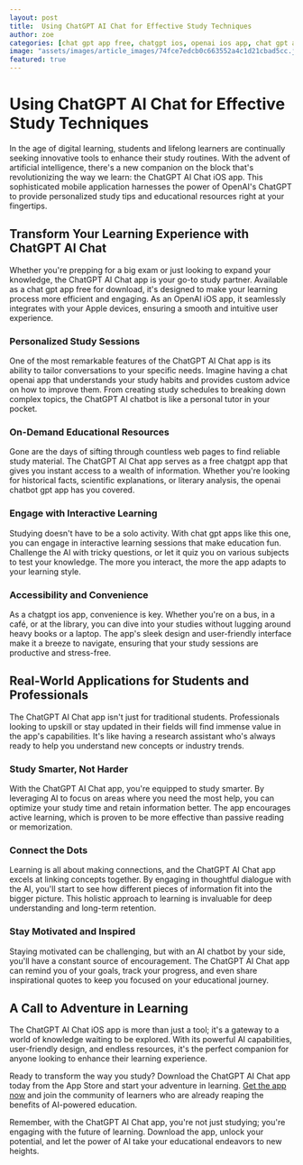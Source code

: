```yaml
---
layout: post
title:  Using ChatGPT AI Chat for Effective Study Techniques
author: zoe
categories: [chat gpt app free, chatgpt ios, openai ios app, chat gpt apps, chat openai app, free chatgpt app, openai chatbot gpt app]
image: "assets/images/article_images/74fce7edcb0c663552a4c1d21cbad5cc.jpg"
featured: true
---
```


# Using ChatGPT AI Chat for Effective Study Techniques

In the age of digital learning, students and lifelong learners are continually seeking innovative tools to enhance their study routines. With the advent of artificial intelligence, there's a new companion on the block that's revolutionizing the way we learn: the ChatGPT AI Chat iOS app. This sophisticated mobile application harnesses the power of OpenAI's ChatGPT to provide personalized study tips and educational resources right at your fingertips.

## Transform Your Learning Experience with ChatGPT AI Chat

Whether you're prepping for a big exam or just looking to expand your knowledge, the ChatGPT AI Chat app is your go-to study partner. Available as a chat gpt app free for download, it's designed to make your learning process more efficient and engaging. As an OpenAI iOS app, it seamlessly integrates with your Apple devices, ensuring a smooth and intuitive user experience.

### Personalized Study Sessions

One of the most remarkable features of the ChatGPT AI Chat app is its ability to tailor conversations to your specific needs. Imagine having a chat openai app that understands your study habits and provides custom advice on how to improve them. From creating study schedules to breaking down complex topics, the ChatGPT AI chatbot is like a personal tutor in your pocket.

### On-Demand Educational Resources

Gone are the days of sifting through countless web pages to find reliable study material. The ChatGPT AI Chat app serves as a free chatgpt app that gives you instant access to a wealth of information. Whether you're looking for historical facts, scientific explanations, or literary analysis, the openai chatbot gpt app has you covered.

### Engage with Interactive Learning

Studying doesn't have to be a solo activity. With chat gpt apps like this one, you can engage in interactive learning sessions that make education fun. Challenge the AI with tricky questions, or let it quiz you on various subjects to test your knowledge. The more you interact, the more the app adapts to your learning style.

### Accessibility and Convenience

As a chatgpt ios app, convenience is key. Whether you're on a bus, in a café, or at the library, you can dive into your studies without lugging around heavy books or a laptop. The app's sleek design and user-friendly interface make it a breeze to navigate, ensuring that your study sessions are productive and stress-free.

## Real-World Applications for Students and Professionals

The ChatGPT AI Chat app isn't just for traditional students. Professionals looking to upskill or stay updated in their fields will find immense value in the app's capabilities. It's like having a research assistant who's always ready to help you understand new concepts or industry trends.

### Study Smarter, Not Harder

With the ChatGPT AI Chat app, you're equipped to study smarter. By leveraging AI to focus on areas where you need the most help, you can optimize your study time and retain information better. The app encourages active learning, which is proven to be more effective than passive reading or memorization.

### Connect the Dots

Learning is all about making connections, and the ChatGPT AI Chat app excels at linking concepts together. By engaging in thoughtful dialogue with the AI, you'll start to see how different pieces of information fit into the bigger picture. This holistic approach to learning is invaluable for deep understanding and long-term retention.

### Stay Motivated and Inspired

Staying motivated can be challenging, but with an AI chatbot by your side, you'll have a constant source of encouragement. The ChatGPT AI Chat app can remind you of your goals, track your progress, and even share inspirational quotes to keep you focused on your educational journey.

## A Call to Adventure in Learning

The ChatGPT AI Chat iOS app is more than just a tool; it's a gateway to a world of knowledge waiting to be explored. With its powerful AI capabilities, user-friendly design, and endless resources, it's the perfect companion for anyone looking to enhance their learning experience.

Ready to transform the way you study? Download the ChatGPT AI Chat app today from the App Store and start your adventure in learning. [Get the app now](https://apps.apple.com/us/app/ai-ask-chat-with-ai-bots/id6472484891) and join the community of learners who are already reaping the benefits of AI-powered education.

Remember, with the ChatGPT AI Chat app, you're not just studying; you're engaging with the future of learning. Download the app, unlock your potential, and let the power of AI take your educational endeavors to new heights.